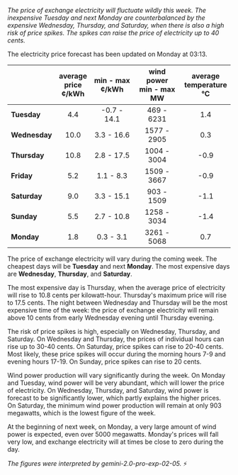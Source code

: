 *The price of exchange electricity will fluctuate wildly this week. The inexpensive Tuesday and next Monday are counterbalanced by the expensive Wednesday, Thursday, and Saturday, when there is also a high risk of price spikes. The spikes can raise the price of electricity up to 40 cents.*

The electricity price forecast has been updated on Monday at 03:13.

|     | average<br>price<br>¢/kWh | min - max<br>¢/kWh | wind power<br>min - max<br>MW | average<br>temperature<br>°C |
|:----|:----------------:|:----------------:|:-------------:|:-------------:|
| **Tuesday**     | 4.4          | -0.7 - 14.1        | 469 - 6231          | 1.4          |
| **Wednesday** | 10.0         | 3.3 - 16.6       | 1577 - 2905         | 0.3          |
| **Thursday**    | 10.8        | 2.8 - 17.5        | 1004 - 3004         | -0.9         |
| **Friday**  | 5.2          | 1.1 - 8.3       | 1509 - 3667         | -0.9         |
| **Saturday**   | 9.0          | 3.3 - 15.1        | 903 - 1509          | -1.1         |
| **Sunday**  | 5.5          | 2.7 - 10.8        | 1258 - 3034         | -1.4         |
| **Monday**  | 1.8          | 0.3 - 3.1        | 3261 - 5068         | 0.7          |

The price of exchange electricity will vary during the coming week. The cheapest days will be **Tuesday** and next **Monday**. The most expensive days are **Wednesday**, **Thursday**, and **Saturday**.

The most expensive day is Thursday, when the average price of electricity will rise to 10.8 cents per kilowatt-hour. Thursday's maximum price will rise to 17.5 cents. The night between Wednesday and Thursday will be the most expensive time of the week: the price of exchange electricity will remain above 10 cents from early Wednesday evening until Thursday evening.

The risk of price spikes is high, especially on Wednesday, Thursday, and Saturday. On Wednesday and Thursday, the prices of individual hours can rise up to 30-40 cents. On Saturday, price spikes can rise to 20-40 cents. Most likely, these price spikes will occur during the morning hours 7-9 and evening hours 17-19. On Sunday, price spikes can rise to 20 cents.

Wind power production will vary significantly during the week. On Monday and Tuesday, wind power will be very abundant, which will lower the price of electricity. On Wednesday, Thursday, and Saturday, wind power is forecast to be significantly lower, which partly explains the higher prices. On Saturday, the minimum wind power production will remain at only 903 megawatts, which is the lowest figure of the week.

At the beginning of next week, on Monday, a very large amount of wind power is expected, even over 5000 megawatts. Monday's prices will fall very low, and exchange electricity will at times be close to zero during the day.

*The figures were interpreted by gemini-2.0-pro-exp-02-05.* ⚡

